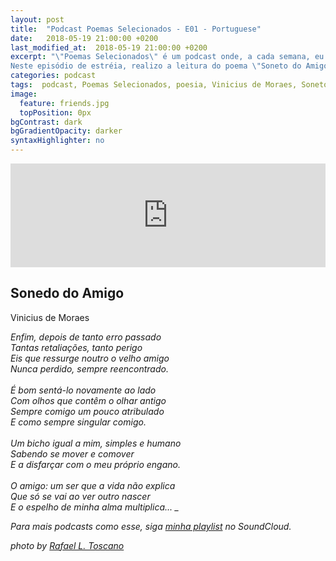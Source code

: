 ```yaml
---
layout: post
title:  "Podcast Poemas Selecionados - E01 - Portuguese"
date:   2018-05-19 21:00:00 +0200
last_modified_at:  2018-05-19 21:00:00 +0200
excerpt: "\"Poemas Selecionados\" é um podcast onde, a cada semana, eu leio um poema - de alguns escritores famosos e outros nem tanto assim - e faço comentários sobre o poema em si, o autor ou mesmo sobre a arte de escrever poesia.
Neste episódio de estréia, realizo a leitura do poema \"Soneto do Amigo\", de Vinicius de Moraes."
categories: podcast
tags:  podcast, Poemas Selecionados, poesia, Vinicius de Moraes, Soneto do Amigo
image:
  feature: friends.jpg
  topPosition: 0px
bgContrast: dark
bgGradientOpacity: darker
syntaxHighlighter: no
---
```


<iframe width="100%" height="166" scrolling="no" frameborder="no" allow="autoplay" src="https://w.soundcloud.com/player/?url=https%3A//api.soundcloud.com/tracks/363246173&color=%23ff5500&auto_play=false&hide_related=false&show_comments=true&show_user=true&show_reposts=false&show_teaser=true"></iframe>

<h2>Sonedo do Amigo</h2>
Vinicius de Moraes

<i> Enfim, depois de tanto erro passado<br/>
Tantas retaliações, tanto perigo<br/>
Eis que ressurge noutro o velho amigo<br/>
Nunca perdido, sempre reencontrado.<br/>
<br/>
É bom sentá-lo novamente ao lado<br/> 
Com olhos que contêm o olhar antigo<br/> 
Sempre comigo um pouco atribulado<br/> 
E como sempre singular comigo.<br/>
<br/>
Um bicho igual a mim, simples e humano<br/> 
Sabendo se mover e comover<br/> 
E a disfarçar com o meu próprio engano.<br/>
<br/>
O amigo: um ser que a vida não explica<br/>
Que só se vai ao ver outro nascer<br/>
E o espelho de minha alma multiplica...
_

<p>Para mais podcasts como esse, siga <a href="https://soundcloud.com/rafael-laranjeira-toscano">minha playlist</a> no <i>SoundCloud.</i> </p>


<i>photo by <a href="http://otoscano.com/" target="_blank">Rafael L. Toscano</a></i>